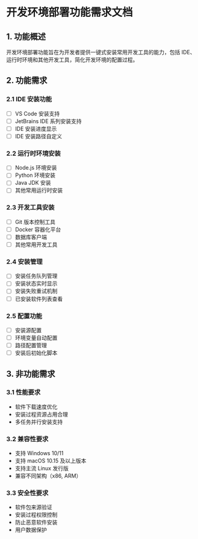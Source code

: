 # 开发环境部署功能需求文档

## 1. 功能概述

开发环境部署功能旨在为开发者提供一键式安装常用开发工具的能力，包括 IDE、运行时环境和其他开发工具，简化开发环境的配置过程。

## 2. 功能需求

### 2.1 IDE 安装功能
- [ ] VS Code 安装支持
- [ ] JetBrains IDE 系列安装支持
- [ ] IDE 安装进度显示
- [ ] IDE 安装路径自定义

### 2.2 运行时环境安装
- [ ] Node.js 环境安装
- [ ] Python 环境安装
- [ ] Java JDK 安装
- [ ] 其他常用运行时安装

### 2.3 开发工具安装
- [ ] Git 版本控制工具
- [ ] Docker 容器化平台
- [ ] 数据库客户端
- [ ] 其他常用开发工具

### 2.4 安装管理
- [ ] 安装任务队列管理
- [ ] 安装状态实时显示
- [ ] 安装失败重试机制
- [ ] 已安装软件列表查看

### 2.5 配置功能
- [ ] 安装源配置
- [ ] 环境变量自动配置
- [ ] 路径配置管理
- [ ] 安装后初始化脚本

## 3. 非功能需求

### 3.1 性能要求
- 软件下载速度优化
- 安装过程资源占用合理
- 多任务并行安装支持

### 3.2 兼容性要求
- 支持 Windows 10/11
- 支持 macOS 10.15 及以上版本
- 支持主流 Linux 发行版
- 兼容不同架构（x86, ARM）

### 3.3 安全性要求
- 软件包来源验证
- 安装过程权限控制
- 防止恶意软件安装
- 用户数据保护